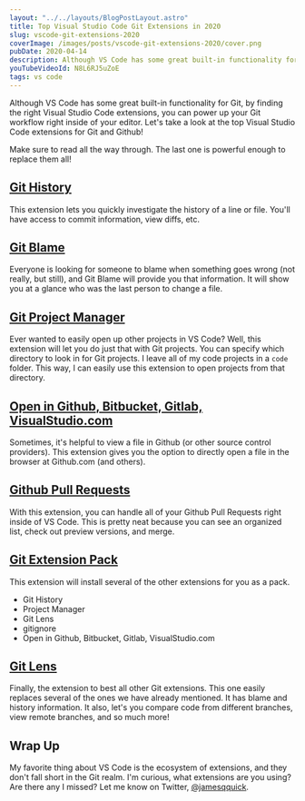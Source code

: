 ```yaml
---
layout: "../../layouts/BlogPostLayout.astro"
title: Top Visual Studio Code Git Extensions in 2020
slug: vscode-git-extensions-2020
coverImage: /images/posts/vscode-git-extensions-2020/cover.png
pubDate: 2020-04-14
description: Although VS Code has some great built-in functionality for Git, by finding the right Visual Studio Code extensions, you can power up your Git workflow right inside of your editor.
youTubeVideoId: N8L6RJ5uZoE
tags: vs code
---
```


Although VS Code has some great built-in functionality for Git, by finding the right Visual Studio Code extensions, you can power up your Git workflow right inside of your editor. Let's take a look at the top Visual Studio Code extensions for Git and Github!

Make sure to read all the way through. The last one is powerful enough to replace them all!

## [Git History](https://marketplace.visualstudio.com/items?itemName=donjayamanne.githistory)

This extension lets you quickly investigate the history of a line or file. You'll have access to commit information, view diffs, etc.

## [Git Blame](https://marketplace.visualstudio.com/items?itemName=waderyan.gitblame)

Everyone is looking for someone to blame when something goes wrong (not really, but still), and Git Blame will provide you that information. It will show you at a glance who was the last person to change a file.

## [Git Project Manager](https://marketplace.visualstudio.com/items?itemName=felipecaputo.git-project-manager)

Ever wanted to easily open up other projects in VS Code? Well, this extension will let you do just that with Git projects. You can specify which directory to look in for Git projects. I leave all of my code projects in a `code` folder. This way, I can easily use this extension to open projects from that directory.

## [Open in Github, Bitbucket, Gitlab, VisualStudio.com](https://marketplace.visualstudio.com/items?itemName=ziyasal.vscode-open-in-github)

Sometimes, it's helpful to view a file in Github (or other source control providers). This extension gives you the option to directly open a file in the browser at Github.com (and others).

## [Github Pull Requests](https://marketplace.visualstudio.com/items?itemName=GitHub.vscode-pull-request-github)

With this extension, you can handle all of your Github Pull Requests right inside of VS Code. This is pretty neat because you can see an organized list, check out preview versions, and merge.

## [Git Extension Pack](https://marketplace.visualstudio.com/items?itemName=donjayamanne.git-extension-pack)

This extension will install several of the other extensions for you as a pack.

- Git History
- Project Manager
- Git Lens
- gitignore
- Open in Github, Bitbucket, Gitlab, VisualStudio.com

## [Git Lens](https://marketplace.visualstudio.com/items?itemName=eamodio.gitlens)

Finally, the extension to best all other Git extensions. This one easily replaces several of the ones we have already mentioned. It has blame and history information. It also, let's you compare code from different branches, view remote branches, and so much more!

## Wrap Up

My favorite thing about VS Code is the ecosystem of extensions, and they don't fall short in the Git realm. I'm curious, what extensions are you using? Are there any I missed? Let me know on Twitter, [@jamesqquick](https://www.twitter.com/jamesqquick).
